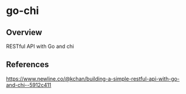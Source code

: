 # go-chi

## Overview

RESTful API with Go and chi

## References

https://www.newline.co/@kchan/building-a-simple-restful-api-with-go-and-chi--5912c411